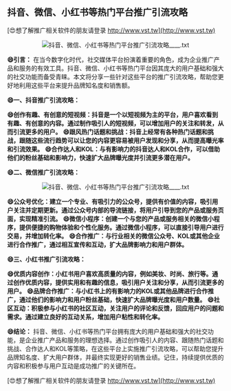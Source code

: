 ## **抖音、微信、小红书等热门平台推广引流攻略**

[😍想了解推广相关软件的朋友请登录 http://www.vst.tw](http://www.vst.tw)

 <center><img src="https://vst.tw/MP4/tuiguang/png/6.png" alt="抖音、微信、小红书等热门平台推广引流攻略____.txt"></center>

**😄引言：**
在当今数字化时代，社交媒体平台扮演着重要的角色，成为企业推广产品和服务的有效工具。抖音、微信、小红书等热门平台因其庞大的用户基础和强大的社交功能而备受青睐。本文将分享一些针对这些平台的推广引流攻略，帮助您更好地利用这些平台来提升品牌知名度和销售额。

**😄一、抖音推广引流攻略：**

**😄创作有趣、有创意的短视频：抖音是一个以短视频为主的平台，用户喜欢看到有趣、有创意的内容。通过制作吸引人的短视频，可以增加用户的关注和转发，从而引流更多的用户。**
**😄跟风热门话题和挑战：抖音上经常有各种热门话题和挑战，跟随这些流行趋势可以让您的内容更容易被用户发现和分享，从而提高曝光率和引流效果。**
**😄合作达人和KOL：与有影响力的抖音达人和KOL合作，可以借助他们的粉丝基础和影响力，快速扩大品牌曝光度并引流更多潜在用户。**

**😄二、微信推广引流攻略：**

 <center><img src="https://vst.tw/MP4/tuiguang/png/8.png" alt="抖音、微信、小红书等热门平台推广引流攻略____.txt"></center>

**😄公众号优化：建立一个专业、有吸引力的公众号，提供有价值的内容，吸引用户关注并定期更新。通过公众号内部的导流链接，将用户引导到您的产品或服务页面，实现精准引流。**
**😄微信小程序：创建一个与您的产品或服务相关的微信小程序，提供便捷的购物体验和个性化服务。通过微信小程序，可以直接引导用户进行交易，并增加转化率。**
**😄合作推广：与行业相关的微信公众号、KOL或其他企业进行合作推广，通过相互宣传和互动，扩大品牌影响力和用户群体。**

**😄三、小红书推广引流攻略：**

**😄优质内容创作：小红书用户喜欢高质量的内容，例如美妆、时尚、旅行等。通过创作优质内容，提供实用和有趣的信息，吸引用户关注和分享，从而引流更多的用户。**
**😄品牌合作推广：与小红书上的有影响力的KOL或其他品牌进行合作推广，通过他们的影响力和用户粉丝基础，快速扩大品牌曝光度和用户数量。**
**😄社区互动：积极参与小红书的社区互动，关注用户的评论和反馈，回应用户的问题和需求。通过建立良好的互动关系，增加用户粘性和转化率。**

**😄结论：**
抖音、微信、小红书等热门平台拥有庞大的用户基础和强大的社交功能，是企业推广产品和服务的理想选择。通过创作吸引人的内容、跟随热门话题和挑战、合作达人和KOL等策略，在这些平台上实施推广引流攻略，可以帮助您提升品牌知名度、扩大用户群体，并最终实现更好的销售业绩。记住，持续提供优质的内容和积极参与用户互动是成功推广的关键所在。

[😍想了解推广相关软件的朋友请登录 http://www.vst.tw](http://www.vst.tw)



